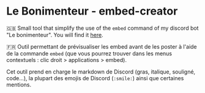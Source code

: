 # Le Bonimenteur - embed-creator

🇬🇧 Small tool that simplify the use of the `embed` command of my discord bot "Le bonimenteur".
You will find it [here](https://zriox.github.io/Le-bonimenteur--embed-creator/index.html).

🇫🇷 Outil permettant de prévisualiser les embed avant de les poster à l'aide de la commande `embed` (que vous pourrez trouver dans les menus contextuels : clic droit > applications > embed).

Cet outil prend en charge le markdown de Discord (gras, italique, souligné, code...), la plupart des emojis de Discord (`:smile:`) ainsi que certaines mentions.